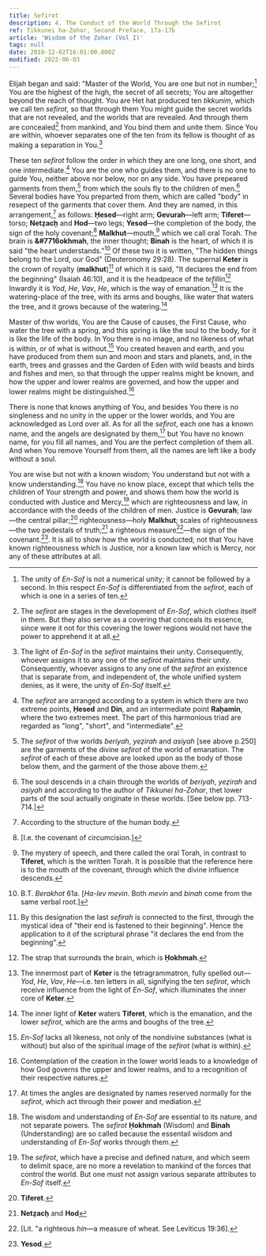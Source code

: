 ```yaml
---
title: Sefirot
description: 4. The Conduct of the World Through the Sefirot
ref: Tikkunei ha-Zohar, Second Preface, 17a-17b
article: 'Wisdom of the Zohar (Vol I)'
tags: null
date: 2010-12-02T16:01:00.000Z
modified: 2022-06-03
---
```


Elijah began and said: "Master of the World, You are one but not in number;[^21] You are the highest of the high, the secret of all secrets; You are altogether beyond the reach of thought. You are Het hat produced ten _tikkunim_, which we call ten _sefirot_, so that through them You might guide the secret worlds that are not revealed, and the worlds that are revealed. And through them are concealed[^22] from mankind, and You bind them and unite them. Since You are within, whoever separates one of the ten from its fellow is thought of as making a separation in You.[^23]

These ten _sefirot_ follow the order in which they are one long, one short, and one intermediate.[^24] You are the one who guides them, and there is no one to guide You, neither above nor below, nor on any side. You have prepeared garments from them,[^25] from which the souls fly to the children of men.[^26] Several bodies have You preparted from them, which are called "body" in resepect of the garments that cover them. And they are named, in this arrangement,[^27] as follows: **&#7716;esed**&mdash;right arm; **Gevurah**&mdash;left arm; **Tiferet**&mdash;torso; **Net&#7827;ac&#7717;** and **Hod**&mdash;two legs; **Yesod**&mdash;the completion of the body, the sign of the holy covenant;[^28] **Malkhut**&mdash;mouth,[^29] which we call oral Torah. The brain is **&#7716okhmah**, the inner thought; **Binah** is the heart, of which it is said "the heart understands."[^30] Of these two it is written, "The hidden things belong to the Lord, our God" (Deuteronomy 29:28). The supernal **Keter** is the crown of royalty (**malkhut**)[^31] of which it is said, "It declares the end from the beginning" (Isaiah 46:10), and it is the headpeace of the _tefillin_[^32] Inwardly it is _Yod_, _He_, _Vav_, _He_, which is the way of emanation.[^33] It is the watering-place of the tree, with its arms and boughs, like water that waters the tree, and it grows because of the watering.[^34]

Master of thw worlds, You are the Cause of causes, the First Cause, who water the tree with a spring, and this spring is like the soul to the body, for it is like the life of the body. In You there is no image, and no likeness of what is within, or of what is without.[^35] You created heaven and earth, and you have produced from them sun and moon and stars and planets, and, in the earth, trees and grasses and the Garden of Eden with wild beasts and birds and fishes and men, so that through the upper realms might be known, and how the upper and lower realms are governed, and how the upper and lower realms might be distinguished.[^36]

There is none that knows anything of You, and besides You there is no singleness and no unity in the upper or the lower worlds, and You are acknowledged as Lord over all. As for all the _sefirot_, each one has a known name, and the angels are designated by them,[^37] but You have no known name, for you fill all names, and You are the perfect completion of them all. And when You remove Yourself from them, all the names are left like a body without a soul.

You are wise but not with a known wisdom; You understand but not with a know understanding.[^38] You have no know place, except that which tells the children of Your strength and power, and shows them how the world is conducted with Justice and Mercy,[^39] which are righteousness and law, in accordance with the deeds of the children of men. Justice is **Gevurah**; law&mdash;the central pillar;[^40] righteousness&mdash;holy **Malkhut**; scales of righteousness&mdash;the two pedestals of truth;[^41] a righteous measure[^42]&mdash;the sign of the covenant.[^43]. It is all to show how the world is conducted; not that You have known righteousness which is Justice, nor a known law which is Mercy, nor any of these attributes at all.

[^21]: The unity of _En-Sof_ is not a numerical unity; it cannot be followed by a second. In this respect _En-Sof_ is differentiated from the _sefirot_, each of which is one in a series of ten.
[^22]: The _sefirot_ are stages in the development of _En-Sof_, which clothes itself in them. But they also serve as a covering that conceals its essence, since were it not for this covering the lower regions would not have the power to apprehend it at all.
[^23]: The light of _En-Sof_ in the _sefirot_ maintains their unity. Consequently, whoever assigns it to any one of the _sefirot_ maintains their unity. Consequently, whoever assigns to any one of the _sefirot_ an existence that is separate from, and independent of, the whole unified system denies, as it were, the unity of _En-Sof_ itself.
[^24]: The _sefirot_ are arranged according to a system in which there are two extreme points, **&#7716;esed** and **Din**, and an intermediate point **Ra&#7717;amin**, where the two extremes meet. The part of this harmonious triad are regarded as "long", "short", and "intermediate".
[^25]: The _sefirot_ of thw worlds _beriyah_, _ye&#7827;irah_ and _asiyah_ [see above p.250] are the garments of the divine _sefirot_ of the world of emanation. The _sefirot_ of each of these above are looked upon as the body of those below them, and the garment of the those above them.
[^26]: The soul descends in a chain through the worlds of _beriyah_, _ye&#7827;irah_ and _asiyah_ and according to the author of _Tikkunei ha-Zohar_, thet lower parts of the soul actually originate in these worlds. [See below pp. 713-714.]
[^27]: According to the structure of the human body.
[^28]: [I.e. the covenant of circumcision.]
[^29]: The mystery of speech, and there called the oral Torah, in contrast to **Tiferet**, which is the written Torah. It is possible that the reference here is to the mouth of the covenant, through which the divine influence descends.
[^30]: B.T. _Berakhot_ 61a. [_Ha-lev mevin_. Both _mevin_ and _binah_ come from the same verbal root.]
[^31]: By this designation the last _sefirah_ is connected to the first, through the mystical idea of "their end is fastened to their beginning". Hence the application to it of the scriptural phrase "it declares the end from the beginning".
[^32]: The strap that surrounds the brain, which is **&#7716;okhmah**.
[^33]: The innermost part of **Keter** is the tetragrammatron, fully spelled out&mdash;_Yod_, _He_, _Vav_, _He_&mdash;i.e. ten letters in all, signifying the ten _sefirot_, which receive influence from the light of _En-Sof_, which illuminates the inner core of **Keter**.
[^34]: The inner light of **Keter** waters **Tiferet**, which is the emanation, and the lower _sefirot_, which are the arms and boughs of the tree.
[^35]: _En-Sof_ lacks all likeness, not only of the nondivine substances (what is without) but also of the spiritual image of the _sefirot_ (what is within).
[^36]: Contemplation of the creation in the lower world leads to a knowledge of how God governs the upper and lower realms, and to a recognition of their respective natures.
[^37]: At times the angles are designated by names reserved normally for the _sefirot_, which act through their power and mediation.
[^38]: The wisdom and understanding of _En-Sof_ are essential to its nature, and not separate powers. The _sefirot_ **&#7716;okhmah** (Wisdom) and **Binah** (Understanding) are so called because the essentail wisdom and understanding of _En-Sof_ works through them.
[^39]: The _sefirot_, which have a precise and defined nature, and which seem to delimit space, are no more a revelation to mankind of the forces that control the world. But one must not assign various separate attributes to _En-Sof_ itself.
[^40]: **Tiferet**.
[^41]: **Net&#7827;ac&#7717;** and **Hod**
[^42]: [Lit. "a righteous _hin_&mdash;a measure of wheat. See Leviticus 19:36].
[^43]: **Yesod**.
